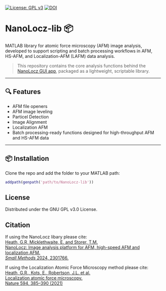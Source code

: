 [![License: GPL v3](https://img.shields.io/badge/License-GPLv3-blue.svg)](https://www.gnu.org/licenses/gpl-3.0)
[![DOI](https://img.shields.io/badge/DOI-10.1002%2Fsmtd.202301766-orange)](https://doi.org/10.1002/smtd.202301766)

# NanoLocz-lib 📦
MATLAB library for atomic force microscopy (AFM) image analysis, developed to support scripting and batch processing workflows in AFM, HS-AFM, and Localization-AFM (LAFM) data analysis.

> This repository contains the core analysis functions behind the [NanoLocz GUI app](https://github.com/George-R-Heath/NanoLocz), packaged as a lightweight, scriptable library.

---

## 🔍 Features
- AFM file openers
- AFM image leveling
- Particel Detection
- Image Alignment
- Localization AFM
- Batch processing-ready functions designed for high-throughput AFM and HS-AFM data

---

## 📦 Installation
Clone the repo and add the folder to your MATLAB path:
```matlab
addpath(genpath('path/to/NanoLocz-lib'))
```

## License
Distributed under the GNU GPL v3.0 License.

## Citation

If using the NanoLocz libary please cite:\
[Heath, G.R, Micklethwaite, E. and Storer, T.M.\
NanoLocz: Image analysis platform for AFM, high-speed AFM and localization AFM.\
*Small Methods* 2024, 2301766.](https://doi.org/10.1002/smtd.202301766) 

If using the Localization Atomic Force Microscopy method please cite:\
[Heath, G.R., Kots, E., Robertson, J.L. et al.\
Localization atomic force microscopy.\
 Nature 594, 385–390 (2021)](https://doi.org/10.1038/s41586-021-03551-x)
